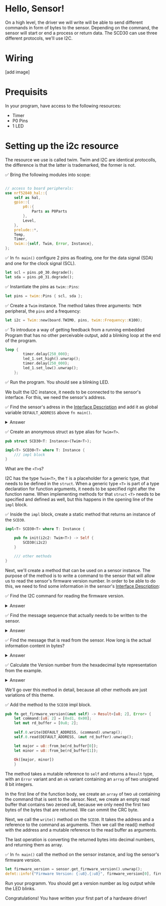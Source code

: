 # Hello, Sensor!

On a high level, the driver we will write will be able to send different commands in form of bytes to the sensor. Depending on the command, the sensor will start or end a process or return data. The SCD30 can use three different protocols, we'll use I2C. 

# Wiring 

[add image]


# Prequisits

In your program, have access to the following resources: 

* Timer 
* P0 Pins 
* 1 LED

# Setting up the i2c resource

The resource we use is called twim. Twim and I2C are identical protocolls, the difference is that the latter is trademarked, the former is not. 

✅ Bring the following modules into scope:

```rust

// access to board peripherals:
use nrf52840_hal::{
    self as hal,
    gpio::{
        p0::{
            Parts as P0Parts
        }, 
        Level,
    },
    prelude::*,
    Temp, 
    Timer,
    twim::{self, Twim, Error, Instance},
};
```


✅ In `fn main()` configure 2 pins as floating, one for the data signal (SDA) and one for the clock signal (SCL).


```rust
let scl = pins.p0_30.degrade();
let sda = pins.p0_31.degrade();
```

✅ Instantiate the pins as `twim::Pins`:

```rust
let pins = twim::Pins { scl, sda };
```

✅ Create a `Twim` instance. The method takes three arguments: `TWIM` peripheral, the `pins` and a frequency:

```rust
let i2c = Twim::new(board.TWIM0, pins, twim::Frequency::K100);
```
✅ To introduce a way of getting feedback from a running embedded Program that has no other perceivable output, add a blinking loop at the end of the program. 

```rust
loop {
        timer.delay(250_000);
        led_1.set_high().unwrap();
        timer.delay(250_000);
        led_1.set_low().unwrap();
    };
```

✅ Run the program. You should see a blinking LED. 


We built the I2C instance, it needs to be connected to the sensor's interface. For this, we need the sensor's address. 

✅ Find the sensor's adress in the [Interface Description][Interface Description] and add it as global variable `DEFAULT_ADDRESS` above `fn main()`. 

<details>
    <summary>Answer</summary>

    ```rust
    pub const DEFAULT_ADDRESS: u8 = 0x61;
    ```

  </details>


✅ Create an anonymous struct as type alias for `Twim<T>`. 

```rust
pub struct SCD30<T: Instance>(Twim<T>);

impl<T> SCD30<T> where T: Instance {
    /// impl block
}
```

What are the `<T>`s?

I2C has the type `Twim<T>`, the `T` is a placeholder for a generic type, that needs to be defined in the `struct`. When a generic type `<T>` is part of a type declaration for function arguments, it needs to be specified right after the function name. When implementing methods for that `struct` `<T>` needs to be specified and defined as well, but this happens in the opening line of the `impl` block. 


✅ Inside the `impl` block, create a static method that returns an instance of the `SCD30`. 

```rust
impl<T> SCD30<T> where T: Instance {

    pub fn init(i2c2: Twim<T>) -> Self {
        SCD30(i2c2)
    }

    /// other methods
}
```

Next, we'll create a method that can be used on a sensor instance. The purpose of the method is to write a command to the sensor that will allow us to read the sensor's firmware version number. In order to be able to do this, we need to find some information in the sensor's [Interface Description][Interface Description]:

✅ Find the I2C command for reading the firmware version.

 <details>
    <summary>Answer</summary>

    I2C `0xD100`

  </details>

✅ Find the message sequence that actually needs to be written to the sensor.

 <details>
    <summary>Answer</summary>

    Start 0xC2 0xD1 0x00 Stop

    Following the Start symbol you can find the byte that indicates that this is a *write* message: `0xC2`. This byte is one bit shift left from the sensor's address 0x61. It is already implemented in the `write()` method we will use, so we can ignore it for now. 

  </details>

✅ Find the message that is read from the sensor. How long is the actual information content in bytes?

 <details>
    <summary>Answer</summary>
    The message that is read:

    Start 0xC3 0x03 0x42 0xF3 Stop

    Notice the *read* byte. It is also just a bitshift away from the sensor's adress. After the *read* byte, are three bytes and the Stop symbol. Of the three bytes, the first is the major version number and the second is the minor version number, the last is a CRC byte. CRC is short for cyclic redundancy check which detects accidental changes in raw data. So the length of the actual information is 2 bytes.

    The `read()` method returns a byte array of all bytes following the *read* byte. 
</details>

✅ Calculate the Version number from the hexadecimal byte representation from the example. 

 <details>
    <summary>Answer</summary>

    |0x03|0x42|
    |----|----|
    |3   |66  |

    So the version number in this example is 3.66.

</details>



We'll go over this method in detail, because all other methods are just variations of this theme. 

✅ Add the method to the `SCD30` impl block.

```rust
pub fn get_firmware_version(&mut self) -> Result<[u8; 2], Error> {
    let command:[u8; 2] = [0xd1, 0x00];
    let mut rd_buffer = [0u8; 2];
        
    self.0.write(DEFAULT_ADDRESS, &command).unwrap();
    self.0.read(DEFAULT_ADDRESS, &mut rd_buffer).unwrap();

    let major = u8::from_be(rd_buffer[0]);
    let minor = u8::from_be(rd_buffer[1]);
        
    Ok([major, minor]) 
    }
```

The method takes a mutable reference to `self` and returns a `Result` type, with an `Error` variant and an `ok` variant containing an `array` of two unsigned 8 bit integers. 

In the first line of the function body, we create an `array` of two `u8` containing the command that is sent to the sensor. Next, we create an empty read buffer that contains two zeroed u8, because we only need the first two bytes of the bytes that are returned. We can ommit the CRC byte. 

Next, we call the `write()` method on the `SCD30`. It takes the address and a reference to the command as arguments. Then we call the read() method with the address and a mutable reference to the read buffer as arguments.

The last operation is converting the returned bytes into decimal numbers, and returning them as array. 


✅ In `fn main()` call the method on the sensor instance, and log the sensor's firmware version. 

```rust
let firmware_version = sensor.get_firmware_version().unwrap();
defmt::info!("Firmware Version: {:u8}.{:u8}", firmware_version[0], firmware_version[1]);
```

Run your programm. You should get a version number as log output while the LED blinks.

Congratulations! You have written your first part of a hardware driver!

 [Interface Description]:https://www.sensirion.com/fileadmin/user_upload/customers/sensirion/Dokumente/9.5_CO2/Sensirion_CO2_Sensors_SCD30_Interface_Description.pdf
